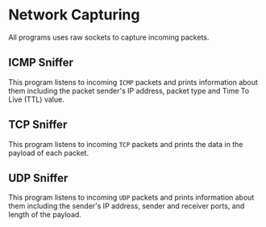 # Network Capturing

All programs uses raw sockets to capture incoming packets.

## ICMP Sniffer

This program listens to incoming `ICMP` packets and prints information about them including the packet sender's IP address, packet type and Time To Live (TTL) value.

## TCP Sniffer

This program listens to incoming `TCP` packets and prints the data in the payload of each packet.

## UDP Sniffer

This program listens to incoming `UDP` packets and prints information about them including the sender's IP address, sender and receiver ports, and length of the payload.
